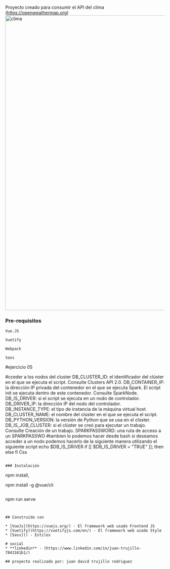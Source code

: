  
Proyecto creado para consumir el API del clima (https://openweathermap.org)
<img width="933" alt="clima" src="https://user-images.githubusercontent.com/75295437/131236578-a88badf9-f91f-48c9-84f3-f6f5f991086c.png">


### Pre-requisitos

```
Vue.JS
```
```
Vuetify
```
```
Webpack
```
```
Sass
```
#ejercicio 05

#cceder a los nodos del cluster
DB_CLUSTER_ID: el identificador del clúster en el que se ejecuta el script. Consulte Clusters API 2.0.
DB_CONTAINER_IP: la dirección IP privada del contenedor en el que se ejecuta Spark. El script init se ejecuta dentro de este contenedor. Consulte SparkNode.
DB_IS_DRIVER: si el script se ejecuta en un nodo de controlador.
DB_DRIVER_IP:  la dirección IP del nodo del controlador.
DB_INSTANCE_TYPE: el tipo de instancia de la máquina virtual host.
DB_CLUSTER_NAME:  el nombre del clúster en el que se ejecuta el script.
DB_PYTHON_VERSION: la versión de Python que se usa en el clúster.
DB_IS_JOB_CLUSTER: si el clúster se creó para ejecutar un trabajo. Consulte Creación de un trabajo.
SPARKPASSWORD: una ruta de acceso a un SPARKPASSWO
#tambien lo podemos hacer desde bash si deseamos acceder a un nodo podemos hacerlo de la siguiente manera utilizando el siguiente script
echo $DB_IS_DRIVER
if [[ $DB_IS_DRIVER = "TRUE" ]]; then
  <run this part only on driver>
else
  <run this part only on workers>
fi
<run this part on both driver and workers>
Css
```

### Instalación
```
npm install, 

npm install -g @vue/cli
```

```
npm run serve
```


## Construido con

* [VueJs](https://vuejs.org/) - El framework web usado Frontend JS
* [Vuetify](https://vuetifyjs.com/en/) - El framework web usado Style
* [Sass]() - Estilos

# social
* **linkedin** - (https://www.linkedin.com/in/juan-trujillo-7843161b1/)

## proyecto realizado por: juan david trujillo rodriguez


